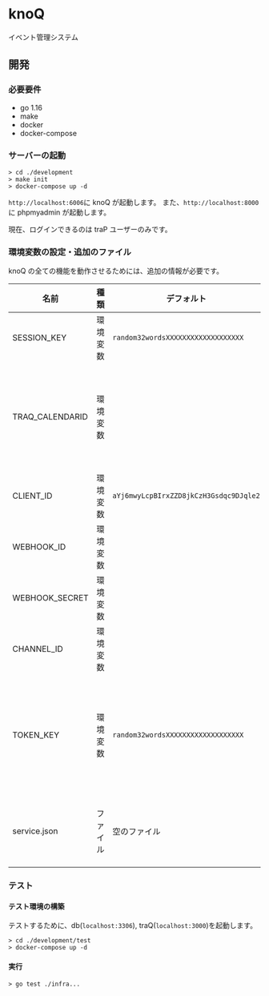 # knoQ

イベント管理システム

## 開発

### 必要要件

- go 1.16
- make
- docker
- docker-compose

### サーバーの起動

```
> cd ./development
> make init
> docker-compose up -d
```

`http://localhost:6006`に knoQ が起動します。
また、`http://localhost:8000`に phpmyadmin が起動します。

現在、ログインできるのは traP ユーザーのみです。

### 環境変数の設定・追加のファイル

knoQ の全ての機能を動作させるためには、追加の情報が必要です。

| 名前            | 種類     | デフォルト                             | 説明                                                                       |
| --------------- | -------- | -------------------------------------- | -------------------------------------------------------------------------- |
| SESSION_KEY     | 環境変数 | `random32wordsXXXXXXXXXXXXXXXXXXX`     | session を暗号化するもの                                                   |
| TRAQ_CALENDARID | 環境変数 |                                        | 進捗部屋の提供元（公開されている google calendar の id なら何でもいい）    |
| CLIENT_ID       | 環境変数 | `aYj6mwyLcpBIrxZZD8jkCzH3Gsdqc9DJqle2` | 認証に必要                                                                 |
| WEBHOOK_ID      | 環境変数 |                                        | Bot 情報                                                                   |
| WEBHOOK_SECRET  | 環境変数 |                                        | Bot 情報                                                                   |
| CHANNEL_ID      | 環境変数 |                                        | Bot の送信先チャンネル                                                     |
| TOKEN_KEY       | 環境変数 | `random32wordsXXXXXXXXXXXXXXXXXXX`     | Token を暗号化する。長さ 32 文字のランダム文字列。存在しない場合はエラー。 |
| service.json    | ファイル | 空のファイル                           | google calendar api に必要（権限は必要なし）                               |

### テスト

#### テスト環境の構築

テストするために、db(`localhost:3306`), traQ(`localhost:3000`)を起動します。

```
> cd ./development/test
> docker-compose up -d
```

#### 実行

```
> go test ./infra...
```
